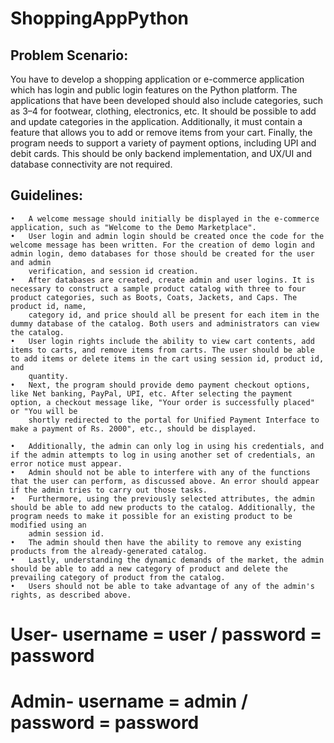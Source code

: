 # ShoppingAppPython

## Problem Scenario: 
You have to develop a shopping application or e-commerce application which has login and public login features on the Python platform. The applications that have been developed should also include categories, such as 3–4 for footwear, clothing, electronics, etc. It should be possible to add and update categories in the application. Additionally, it must contain a feature that allows you to add or remove items from your cart. Finally, the program needs to support a variety of payment options, including UPI and debit cards. This should be only backend implementation, and UX/UI and database connectivity are not required.


## Guidelines:
    •   A welcome message should initially be displayed in the e-commerce application, such as "Welcome to the Demo Marketplace".
    •   User login and admin login should be created once the code for the welcome message has been written. For the creation of demo login and admin login, demo databases for those should be created for the user and admin     
        verification, and session id creation.
    •	After databases are created, create admin and user logins. It is necessary to construct a sample product catalog with three to four product categories, such as Boots, Coats, Jackets, and Caps. The product id, name,   
        category id, and price should all be present for each item in the dummy database of the catalog. Both users and administrators can view the catalog.
    •	User login rights include the ability to view cart contents, add items to carts, and remove items from carts. The user should be able to add items or delete items in the cart using session id, product id, and         
        quantity.
    •	Next, the program should provide demo payment checkout options, like Net banking, PayPal, UPI, etc. After selecting the payment option, a checkout message like, "Your order is successfully placed" or "You will be 
        shortly redirected to the portal for Unified Payment Interface to make a payment of Rs. 2000", etc., should be displayed. 
    
    •	Additionally, the admin can only log in using his credentials, and if the admin attempts to log in using another set of credentials, an error notice must appear.
    •	Admin should not be able to interfere with any of the functions that the user can perform, as discussed above. An error should appear if the admin tries to carry out those tasks.
    •	Furthermore, using the previously selected attributes, the admin should be able to add new products to the catalog. Additionally, the program needs to make it possible for an existing product to be modified using an 
        admin session id.
    •	The admin should then have the ability to remove any existing products from the already-generated catalog.
    •	Lastly, understanding the dynamic demands of the market, the admin should be able to add a new category of product and delete the prevailing category of product from the catalog. 
    •	Users should not be able to take advantage of any of the admin's rights, as described above.


# User- username = user / password = password
# Admin- username = admin / password = password
